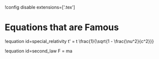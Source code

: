 !config disable extensions=['.tex']

# Equations that are Famous

!equation id=special_relativity
t' = t \frac{1}{\sqrt{1 - \frac{\nu^2}{c^2}}}

!equation id=second_law
F = ma
